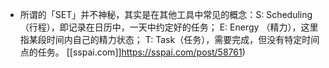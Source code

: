 - 所谓的「SET」并不神秘，其实是在其他工具中常见的概念：S: Scheduling（行程），即记录在日历中，一天中约定好的任务； E: Energy （精力），这里指某段时间内自己的精力状态； T: Task（任务），需要完成，但没有特定时间点的任务。 [[sspai.com]]https://sspai.com/post/58761)
